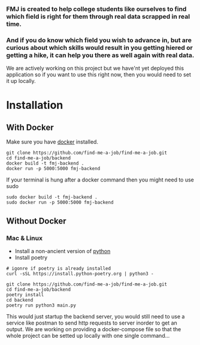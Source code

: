 ### FMJ is created to help college students like ourselves to find which field is right for them through real data scrapped in real time.
### And if you do know which field you wish to advance in, but are curious about which skills would result in you getting hiered or getting a hike, it can help you there as well again with real data.

We are actively working on this project but we have'nt yet deployed this application so if you want to use this right now, then you would need to set it up locally.

# Installation

## With Docker
Make sure you have [docker](https://docs.docker.com/engine/install/) installed.
```
git clone https://github.com/find-me-a-job/find-me-a-job.git
cd find-me-a-job/backend
docker build -t fmj-backend .
docker run -p 5000:5000 fmj-backend
```
If your terminal is hung after a docker command then you might need to use sudo
```
sudo docker build -t fmj-backend .
sudo docker run -p 5000:5000 fmj-backend
```

## Without Docker
### Mac & Linux
- Install a non-ancient version of [python](https://www.python.org/downloads/)
- Install poetry
```
# igonre if poetry is already installed
curl -sSL https://install.python-poetry.org | python3 -
```
  
```
git clone https://github.com/find-me-a-job/find-me-a-job.git
cd find-me-a-job/backend
poetry install
cd backend
poetry run python3 main.py
```
This would just startup the backend server, you would still need to use a service like postman to send http requests to server inorder to get an output. We are working on providing a docker-compose file so that the whole project can be setted up locally with one single command...
